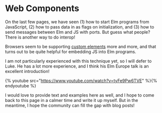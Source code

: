 # Web Components

On the last few pages, we have seen (1) how to start Elm programs from JavaScript, (2) how to pass data in as flags on initialization, and (3) how to send messages between Elm and JS with ports. But guess what people? There is another way to do interop!

Browsers seem to be supporting [custom elements](https://developer.mozilla.org/en-US/docs/Web/Web_Components/Using_custom_elements) more and more, and that turns out to be quite helpful for embedding JS into Elm programs.

I am not particularly experienced with this technique yet, so I will defer to Luke. He has a lot more experience, and I think his Elm Europe talk is an excellent introduction!

{% youtube src="https://www.youtube.com/watch?v=tyFe9Pw6TVE" %}{% endyoutube %}

I would love to provide text and examples here as well, and I hope to come back to this page in a calmer time and write it up myself. But in the meantime, I hope the community can fill the gap with blog posts!
